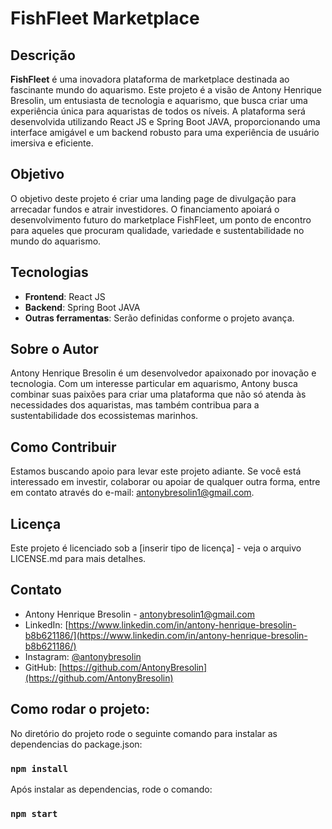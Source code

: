 # FishFleet Marketplace

## Descrição
**FishFleet** é uma inovadora plataforma de marketplace destinada ao fascinante mundo do aquarismo. Este projeto é a visão de Antony Henrique Bresolin, um entusiasta de tecnologia e aquarismo, que busca criar uma experiência única para aquaristas de todos os níveis. A plataforma será desenvolvida utilizando React JS e Spring Boot JAVA, proporcionando uma interface amigável e um backend robusto para uma experiência de usuário imersiva e eficiente.

## Objetivo
O objetivo deste projeto é criar uma landing page de divulgação para arrecadar fundos e atrair investidores. O financiamento apoiará o desenvolvimento futuro do marketplace FishFleet, um ponto de encontro para aqueles que procuram qualidade, variedade e sustentabilidade no mundo do aquarismo.

## Tecnologias
- **Frontend**: React JS
- **Backend**: Spring Boot JAVA
- **Outras ferramentas**: Serão definidas conforme o projeto avança.

## Sobre o Autor
Antony Henrique Bresolin é um desenvolvedor apaixonado por inovação e tecnologia. Com um interesse particular em aquarismo, Antony busca combinar suas paixões para criar uma plataforma que não só atenda às necessidades dos aquaristas, mas também contribua para a sustentabilidade dos ecossistemas marinhos.

## Como Contribuir
Estamos buscando apoio para levar este projeto adiante. Se você está interessado em investir, colaborar ou apoiar de qualquer outra forma, entre em contato através do e-mail: antonybresolin1@gmail.com.

## Licença
Este projeto é licenciado sob a [inserir tipo de licença] - veja o arquivo LICENSE.md para mais detalhes.

## Contato
- Antony Henrique Bresolin - antonybresolin1@gmail.com  
- LinkedIn: [https://www.linkedin.com/in/antony-henrique-bresolin-b8b621186/](https://www.linkedin.com/in/antony-henrique-bresolin-b8b621186/)
- Instagram: [@antonybresolin](https://www.instagram.com/antonybresolin/)
- GitHub: [https://github.com/AntonyBresolin](https://github.com/AntonyBresolin)



## Como rodar o projeto:

No diretório do projeto rode o seguinte comando para instalar as dependencias do package.json:

### `npm install`

Após instalar as dependencias, rode o comando:

### `npm start`